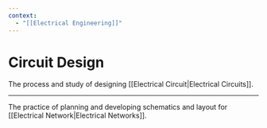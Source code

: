 ```yaml
---
context:
  - "[[Electrical Engineering]]"
---
```


# Circuit Design

The process and study of designing [[Electrical Circuit|Electrical Circuits]].

---

The practice of planning and developing schematics and layout for [[Electrical Network|Electrical Networks]].
